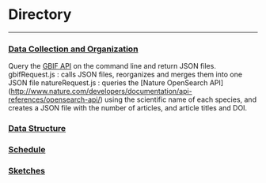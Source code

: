 # Directory
-----

### [Data Collection and Organization](https://github.com/tannerjaime/thesis/tree/master/work/data%20work)

Query the [GBIF API](http://www.gbif.org/developer/summary) on the command line and return JSON files.
gbifRequest.js : calls JSON files, reorganizes and merges them into one JSON file
natureRequest.js : queries the [Nature OpenSearch API] (http://www.nature.com/developers/documentation/api-references/opensearch-api/) using the scientific name of each species, and creates a JSON file with the number of articles, and article titles and DOI. 
    
### [Data Structure](https://github.com/tannerjaime/thesis/blob/master/work/dataStructure.js)
### [Schedule](https://github.com/tannerjaime/thesis/blob/master/work/schedule.png)
### [Sketches](https://docs.google.com/a/newschool.edu/presentation/d/1DdtjlqzaEbv2WzH2Wo_Yram_XX98B1oDXmTI1OSeVm8/edit?usp=sharing)

